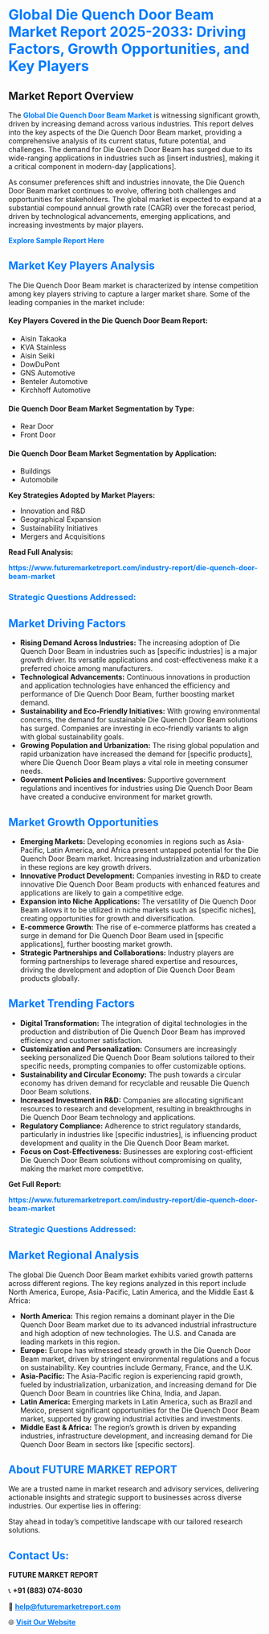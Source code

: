 <h1 style="color: #007BFF;">Global Die Quench Door Beam Market Report 2025-2033: Driving Factors, Growth Opportunities, and Key Players</h1>

<section id="overview">
<h2>Market Report Overview</h2>
<p>The <a href="https://www.futuremarketreport.com/industry-report/die-quench-door-beam-market" style="color: #007BFF; text-decoration: none;"><strong>Global Die Quench Door Beam Market</strong></a> is witnessing significant growth, driven by increasing demand across various industries. This report delves into the key aspects of the Die Quench Door Beam market, providing a comprehensive analysis of its current status, future potential, and challenges. The demand for Die Quench Door Beam has surged due to its wide-ranging applications in industries such as [insert industries], making it a critical component in modern-day [applications].</p>
<p>As consumer preferences shift and industries innovate, the Die Quench Door Beam market continues to evolve, offering both challenges and opportunities for stakeholders. The global market is expected to expand at a substantial compound annual growth rate (CAGR) over the forecast period, driven by technological advancements, emerging applications, and increasing investments by major players.</p>
</section>

<section id="overview">
<p><a href="https://www.futuremarketreport.com/request-sample/reportId=61745" style="color: #007BFF; text-decoration: none;"><strong>Explore Sample Report Here</strong></a></p>
</section>

<section id="key-players">
<h2 style="color: #007BFF;">Market Key Players Analysis</h2>
<p>The Die Quench Door Beam market is characterized by intense competition among key players striving to capture a larger market share. Some of the leading companies in the market include:</p>
<h4>Key Players Covered in the Die Quench Door Beam Report:</h4>
<ul><li>Aisin Takaoka</li><li>KVA Stainless</li><li>Aisin Seiki</li><li>DowDuPont</li><li>GNS Automotive</li><li>Benteler Automotive</li><li>Kirchhoff Automotive</li></ul>
<h4>Die Quench Door Beam Market Segmentation by Type:</h4>
<ul><li>Rear Door</li><li>Front Door</li></ul>

<h4>Die Quench Door Beam Market Segmentation by Application:</h4>
<ul><li>Buildings</li><li>Automobile</li></ul>
<p><strong>Key Strategies Adopted by Market Players:</strong></p>
<ul>
<li>Innovation and R&D</li>
<li>Geographical Expansion</li>
<li>Sustainability Initiatives</li>
<li>Mergers and Acquisitions</li>
</ul>
</section>

<section>
<p><strong>Read Full Analysis: </strong></p><a href="https://www.futuremarketreport.com/industry-report/die-quench-door-beam-market" style="color: #007BFF; text-decoration: none;"><strong>https://www.futuremarketreport.com/industry-report/die-quench-door-beam-market</strong></a>
<h3 style="color: #007BFF;">Strategic Questions Addressed:</h3>
</section>

<section id="driving-factors">
<h2 style="color: #007BFF;">Market Driving Factors</h2>
<ul>
<li><strong>Rising Demand Across Industries:</strong> The increasing adoption of Die Quench Door Beam in industries such as [specific industries] is a major growth driver. Its versatile applications and cost-effectiveness make it a preferred choice among manufacturers.</li>
<li><strong>Technological Advancements:</strong> Continuous innovations in production and application technologies have enhanced the efficiency and performance of Die Quench Door Beam, further boosting market demand.</li>
<li><strong>Sustainability and Eco-Friendly Initiatives:</strong> With growing environmental concerns, the demand for sustainable Die Quench Door Beam solutions has surged. Companies are investing in eco-friendly variants to align with global sustainability goals.</li>
<li><strong>Growing Population and Urbanization:</strong> The rising global population and rapid urbanization have increased the demand for [specific products], where Die Quench Door Beam plays a vital role in meeting consumer needs.</li>
<li><strong>Government Policies and Incentives:</strong> Supportive government regulations and incentives for industries using Die Quench Door Beam have created a conducive environment for market growth.</li>
</ul>
</section>

<section id="growth-opportunities">
<h2 style="color: #007BFF;">Market Growth Opportunities</h2>
<ul>
<li><strong>Emerging Markets:</strong> Developing economies in regions such as Asia-Pacific, Latin America, and Africa present untapped potential for the Die Quench Door Beam market. Increasing industrialization and urbanization in these regions are key growth drivers.</li>
<li><strong>Innovative Product Development:</strong> Companies investing in R&D to create innovative Die Quench Door Beam products with enhanced features and applications are likely to gain a competitive edge.</li>
<li><strong>Expansion into Niche Applications:</strong> The versatility of Die Quench Door Beam allows it to be utilized in niche markets such as [specific niches], creating opportunities for growth and diversification.</li>
<li><strong>E-commerce Growth:</strong> The rise of e-commerce platforms has created a surge in demand for Die Quench Door Beam used in [specific applications], further boosting market growth.</li>
<li><strong>Strategic Partnerships and Collaborations:</strong> Industry players are forming partnerships to leverage shared expertise and resources, driving the development and adoption of Die Quench Door Beam products globally.</li>
</ul>
</section>

<section id="trending-factors">
<h2 style="color: #007BFF;">Market Trending Factors</h2>
<ul>
<li><strong>Digital Transformation:</strong> The integration of digital technologies in the production and distribution of Die Quench Door Beam has improved efficiency and customer satisfaction.</li>
<li><strong>Customization and Personalization:</strong> Consumers are increasingly seeking personalized Die Quench Door Beam solutions tailored to their specific needs, prompting companies to offer customizable options.</li>
<li><strong>Sustainability and Circular Economy:</strong> The push towards a circular economy has driven demand for recyclable and reusable Die Quench Door Beam solutions.</li>
<li><strong>Increased Investment in R&D:</strong> Companies are allocating significant resources to research and development, resulting in breakthroughs in Die Quench Door Beam technology and applications.</li>
<li><strong>Regulatory Compliance:</strong> Adherence to strict regulatory standards, particularly in industries like [specific industries], is influencing product development and quality in the Die Quench Door Beam market.</li>
<li><strong>Focus on Cost-Effectiveness:</strong> Businesses are exploring cost-efficient Die Quench Door Beam solutions without compromising on quality, making the market more competitive.</li>
</ul>
</section>

<section>
<p><strong>Get Full Report: </strong></p><a href="https://www.futuremarketreport.com/industry-report/die-quench-door-beam-market" style="color: #007BFF; text-decoration: none;"><strong>https://www.futuremarketreport.com/industry-report/die-quench-door-beam-market</strong></a>
<h3 style="color: #007BFF;">Strategic Questions Addressed:</h3>
</section>


<section id="regional-analysis">
<h2 style="color: #007BFF;">Market Regional Analysis</h2>
<p>The global Die Quench Door Beam market exhibits varied growth patterns across different regions. The key regions analyzed in this report include North America, Europe, Asia-Pacific, Latin America, and the Middle East & Africa:</p>
<ul>
<li><strong>North America:</strong> This region remains a dominant player in the Die Quench Door Beam market due to its advanced industrial infrastructure and high adoption of new technologies. The U.S. and Canada are leading markets in this region.</li>
<li><strong>Europe:</strong> Europe has witnessed steady growth in the Die Quench Door Beam market, driven by stringent environmental regulations and a focus on sustainability. Key countries include Germany, France, and the U.K.</li>
<li><strong>Asia-Pacific:</strong> The Asia-Pacific region is experiencing rapid growth, fueled by industrialization, urbanization, and increasing demand for Die Quench Door Beam in countries like China, India, and Japan.</li>
<li><strong>Latin America:</strong> Emerging markets in Latin America, such as Brazil and Mexico, present significant opportunities for the Die Quench Door Beam market, supported by growing industrial activities and investments.</li>
<li><strong>Middle East & Africa:</strong> The region’s growth is driven by expanding industries, infrastructure development, and increasing demand for Die Quench Door Beam in sectors like [specific sectors].</li>
</ul>
</section>

<footer>
<h2 style="color: #007BFF;">About FUTURE MARKET REPORT</h2>
<p>We are a trusted name in market research and advisory services, delivering actionable insights and strategic support to businesses across diverse industries. Our expertise lies in offering:</p>

<p>Stay ahead in today’s competitive landscape with our tailored research solutions.</p>

<h2 style="color: #007BFF;">Contact Us:</h2>
<p><strong>FUTURE MARKET REPORT</strong></p>
<p>📞 <strong>+91 (883) 074-8030</strong></p>
<p>📧 <strong><a href="mailto:help@futuremarketreport.com" style="color: #007BFF;">help@futuremarketreport.com</a></strong></p>
<p>🌐 <strong><a href="https://www.futuremarketreport.com/" style="color: #007BFF;">Visit Our Website</a></strong></p>
</footer>